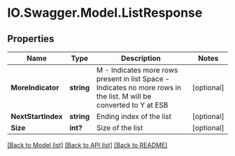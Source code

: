 # IO.Swagger.Model.ListResponse
## Properties

Name | Type | Description | Notes
------------ | ------------- | ------------- | -------------
**MoreIndicator** | **string** | M - Indicates more rows present in list Space - Indicates no more rows in the list. M will be converted to Y at ESB | [optional] 
**NextStartIndex** | **string** | Ending index of the list | [optional] 
**Size** | **int?** | Size of the list | [optional] 

[[Back to Model list]](../README.md#documentation-for-models) [[Back to API list]](../README.md#documentation-for-api-endpoints) [[Back to README]](../README.md)

